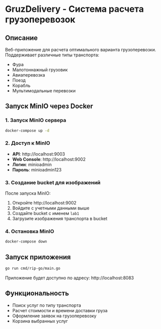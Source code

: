 # GruzDelivery - Система расчета грузоперевозок

## Описание
Веб-приложение для расчета оптимального варианта грузоперевозки. Поддерживает различные типы транспорта:
- Фура
- Малотоннажный грузовик  
- Авиаперевозка
- Поезд
- Корабль
- Мультимодальные перевозки

## Запуск MinIO через Docker

### 1. Запуск MinIO сервера
```bash
docker-compose up -d
```

### 2. Доступ к MinIO
- **API**: http://localhost:9003
- **Web Console**: http://localhost:9002
- **Логин**: minioadmin
- **Пароль**: minioadmin123

### 3. Создание bucket для изображений
После запуска MinIO:
1. Откройте http://localhost:9002
2. Войдите с учетными данными выше
3. Создайте bucket с именем `lab1`
4. Загрузите изображения транспорта в bucket

### 4. Остановка MinIO
```bash
docker-compose down
```

## Запуск приложения

```bash
go run cmd/rip-go/main.go
```

Приложение будет доступно по адресу: http://localhost:8083

## Функциональность
- Поиск услуг по типу транспорта
- Расчет стоимости и времени доставки груза
- Оформление заявок на грузоперевозку
- Корзина выбранных услуг
